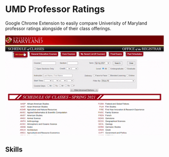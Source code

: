 # UMD Professor Ratings

Google Chrome Extension to easily compare Univerisity of Maryland professor
ratings alongside of their class offerings.

![](images/demonstration01.gif)

## Skills

